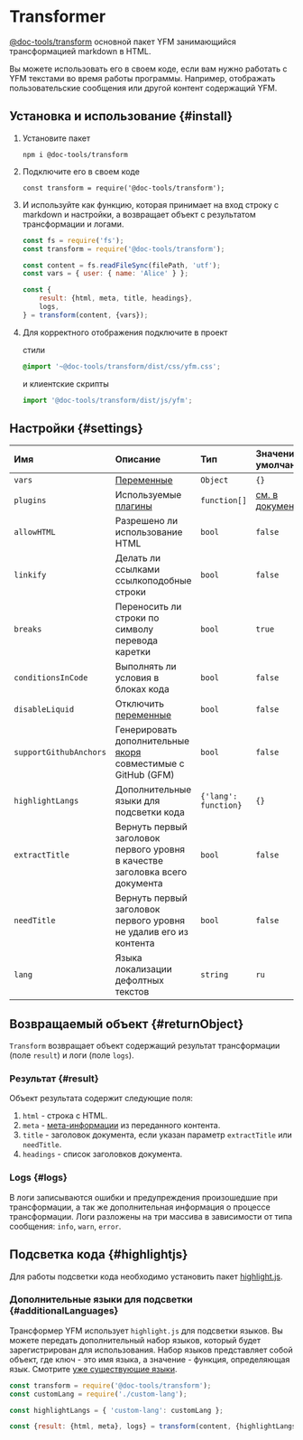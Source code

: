 # Transformer

[@doc-tools/transform](https://www.npmjs.com/package/@doc-tools/transform) основной пакет YFM занимающийся трансформацией markdown в HTML.

Вы можете использовать его в своем коде, если вам нужно работать с YFM текстами во время работы программы. Например, отображать пользовательские сообщения или другой контент содержащий YFM.

## Установка и использование {#install}

1. Установите пакет

    `npm i @doc-tools/transform`

2. Подключите его в своем коде

    `const transform = require('@doc-tools/transform');`

3. И используйте как функцию, которая принимает на вход строку с markdown и настройки, а возвращает объект с результатом трансформации и логами.

    ```javascript
    const fs = require('fs');
    const transform = require('@doc-tools/transform');

    const content = fs.readFileSync(filePath, 'utf');
    const vars = { user: { name: 'Alice' } };

    const {
        result: {html, meta, title, headings},
        logs,
   } = transform(content, {vars});
    ```
   
4. Для корректного отображения подключите в проект

   стили
   ```css
   @import '~@doc-tools/transform/dist/css/yfm.css';
   ```
   
   и клиентские скрипты
   ```javascript
   import '@doc-tools/transform/dist/js/yfm';
   ```

## Настройки {#settings}

Имя | Описание | Тип | Значение по-умолчанию
:--- | :--- | :--- | :---
`vars` | [Переменные](../syntax.md#vars) | `Object` | `{}`
`plugins` | Используемые [плагины](../plugins/overview.md) | `function[]` | [см. в документации](../plugins/default)
`allowHTML` | Разрешено ли использование HTML | `bool` | `false`
`linkify` | Делать ли ссылками ссылкоподобные строки | `bool` | `false`
`breaks` | Переносить ли строки по символу перевода каретки | `bool` | `true`
`conditionsInCode` | Выполнять ли условия в блоках кода | `bool` | `false`
`disableLiquid` | Отключить [переменные](../syntax.md#vars) | `bool` | `false`
`supportGithubAnchors` | Генерировать дополнительные [якоря](../syntax.md#anchors) совместимые с GitHub (GFM) | `bool` | `false`
`highlightLangs` | Дополнительные языки для подсветки кода |  `{'lang': function}` | `{}`
`extractTitle` | Вернуть первый заголовок первого уровня в качестве заголовка всего документа | `bool` | `false`
`needTitle` | Вернуть первый заголовок первого уровня не удалив его из контента | `bool` | `false`
`lang` | Языка локализации дефолтных текстов | `string` | `ru`

## Возвращаемый объект {#returnObject}

`Transform` возвращает объект содержащий результат трансформации (поле `result`) и логи (поле `logs`).

### Результат {#result}

Объект результата содержит следующие поля:
1. `html` - строка с HTML.
2. `meta` - [мета-информации](../syntax.md#meta) из переданного контента.
3. `title` - заголовок документа, если указан параметр `extractTitle` или `needTitle`.
4. `headings` - список заголовков документа.

### Logs {#logs}

В логи записываются ошибки и предупреждения произошедшие при трансформации, а так же дополнительная информация о процессе трансформации. Логи разложены на три массива в зависимости от типа сообщения: `info`, `warn`, `error`.

## Подсветка кода {#highlightjs}

Для работы подсветки кода необходимо установить пакет [highlight.js](https://www.npmjs.com/package/highlight.js).

### Дополнительные языки для подсветки {#additionalLanguages}

Трансформер YFM использует `highlight.js` для подсветки языков. Вы можете передать дополнительный набор языков, который будет зарегистрирован для использования. Набор языков представляет собой объект, где ключ - это имя языка, а значение - функция, определяющая язык. Смотрите [уже существующие языки](https://github.com/highlightjs/highlight.js/tree/master/src/languages).

```javascript
const transform = require('@doc-tools/transform');
const customLang = require('./custom-lang');

const highlightLangs = { 'custom-lang': customLang };

const {result: {html, meta}, logs} = transform(content, {highlightLangs});
```